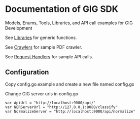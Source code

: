 # Documentation of GIG SDK
Models, Enums, Tools, Libraries, and API call examples for GIG Development

See [Libraries](libraries/README.md) for generic functions.

See [Crawlers](pdf_crawler/README.md) for sample PDF crawler.

See [Request Handlers](request_handlers/README.md) for sample API calls.

## Configuration
Copy config.go.example and create a new file named config.go

Change GIG server urls in config.go

    var ApiUrl = "http://localhost:9000/api/"
    var NERServerUrl = "http://127.0.0.1:8080/classify"
    var NormalizeServer = "http://localhost:9000/api/normalize"